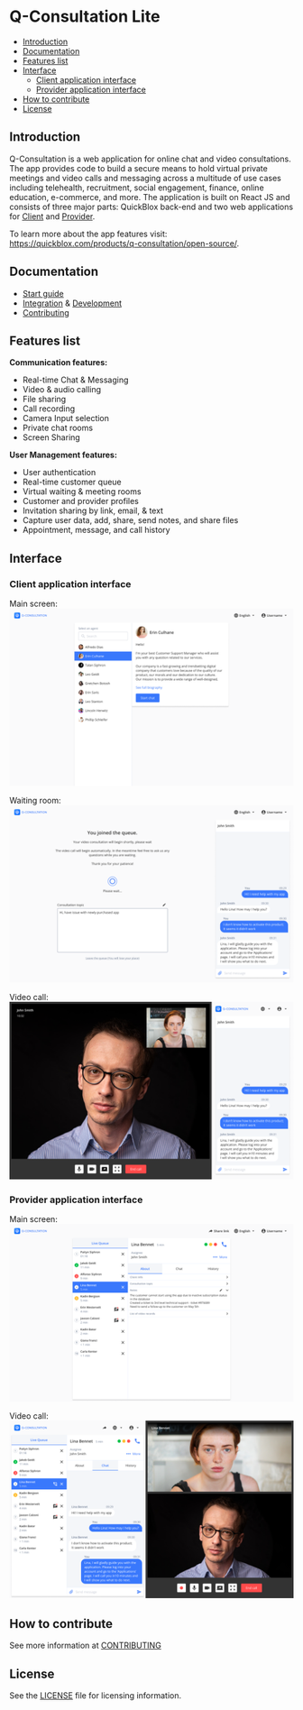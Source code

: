 # **Q-Consultation Lite**

- [Introduction](#introduction)
- [Documentation](#documentation)
- [Features list](#features-list)
- [Interface](#interface)
  - [Client application interface](#client-application-interface)
  - [Provider application interface](#provider-application-interface)
- [How to contribute](#how-to-contribute)
- [License](#license)

## Introduction

Q-Consultation is a web application for online chat and video consultations. The app provides code to build a secure means to hold virtual private meetings and video calls and messaging across a multitude of use cases including telehealth, recruitment, social engagement, finance, online education, e-commerce, and more. The application is built on React JS and consists of three major parts: QuickBlox back-end and two web applications for [Client](#client-application-interface) and [Provider](#provider-application-interface).

To learn more about the app features visit: <https://quickblox.com/products/q-consultation/open-source/>.

## Documentation

- [Start guide](https://quickblox.github.io/q-consultation/dev/quick-start)
- [Integration](https://quickblox.github.io/q-consultation/api) & [Development](https://quickblox.github.io/q-consultation/dev/development)
- [Contributing](https://quickblox.github.io/q-consultation/dev/contributing)

## Features list

**Communication features:**

- Real-time Chat & Messaging
- Video & audio calling
- File sharing
- Call recording
- Camera Input selection
- Private chat rooms
- Screen Sharing

**User Management features:**

- User authentication
- Real-time customer queue
- Virtual waiting & meeting rooms
- Customer and provider profiles
- Invitation sharing by link, email, & text
- Capture user data, add, share, send notes, and share files
- Appointment, message, and call history

## Interface

### Client application interface

Main screen:
![](/documentation/assets/001.png)

Waiting room:
![](/documentation/assets/002.png)

Video call:
![](/documentation/assets/003.png)

### Provider application interface

Main screen:
![](/documentation/assets/004.png)

Video call:
![](/documentation/assets/005.png)

## How to contribute

See more information at [CONTRIBUTING](https://quickblox.github.io/q-consultation/dev/contributing)

## License

See the [LICENSE](/LICENSE) file for licensing information.
